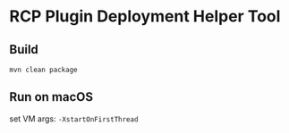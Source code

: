 # RCP Plugin Deployment Helper Tool

## Build

```mvn clean package```

## Run on macOS

set VM args: ```-XstartOnFirstThread```
